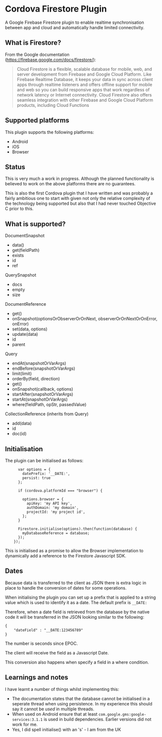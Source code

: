 Cordova Firestore Plugin
==

A Google Firebase Firestore plugin to enable realtime synchronisation between app and cloud and automatically handle limited connectivity.

What is Firestore?
--

From the Google documentation (https://firebase.google.com/docs/firestore/):

> Cloud Firestore is a flexible, scalable database for mobile, web, and server development from Firebase and Google Cloud Platform. Like Firebase Realtime Database, it keeps your data in sync across client apps through realtime listeners and offers offline support for mobile and web so you can build responsive apps that work regardless of network latency or Internet connectivity. Cloud Firestore also offers seamless integration with other Firebase and Google Cloud Platform products, including Cloud Functions

Supported platforms
--
This plugin supports the following platforms:

- Android
- iOS
- Browser

Status
--
This is very much a work in progress. Although the planned functionality is believed to work on the above platforms there are no guarantees.

This is also the first Cordova plugin that I have written and was probably a fairly ambitious one to start with given not only the relative complexity of the technology being supported but also that I had never touched Objective C prior to this.

What is supported?
--

DocumentSnapshot
- data()
- get(fieldPath)
- exists
- id
- ref

QuerySnapshot
- docs
- empty
- size

DocumentReference
- get()
- onSnapshot(optionsOrObserverOrOnNext, observerOrOnNextOrOnError, onError)
- set(data, options)
- update(data)
- id
- parent

Query
- endAt(snapshotOrVarArgs)
- endBefore(snapshotOrVarArgs)
- limit(limit)
- orderBy(field, direction)
- get()
- onSnapshot(callback, options)
- startAfter(snapshotOrVarArgs)
- startAt(snapshotOrVarArgs)
- where(fieldPath, opStr, passedValue)


CollectionReference (inherits from Query)
- add(data)
- id
- doc(id)

Initialisation
--
The plugin can be initialised as follows:

```
      var options = {
        datePrefix: '__DATE:',
        persist: true
      };

      if (cordova.platformId === "browser") {

        options.browser = {
          apiKey: 'my API key',
          authDomain: 'my domain',
          projectId: 'my project id',
        };
      }

      Firestore.initialise(options).then(function(database) {
        myDatabaseReference = database;
      });
    });
```

This is initialised as a promise to allow the Browser implementation to dynamically add a reference to the Firestore Javascript SDK.

Dates
--
Because data is transferred to the client as JSON there is extra logic in place to handle the conversion of dates for some operations.

When initialising the plugin you can set up a prefix that is applied to a string value which is used to identify it as a date. The default prefix is `__DATE:`

Therefore, when a date field is retrieved from the database by the native code it will be transferred in the JSON looking similar to the following:

```
{
    "dateField" : "__DATE:123456789"
}
```

The number is seconds since EPOC.

The client will receive the field as a Javascript Date.

This conversion also happens when specify a field in a where condition.

Learnings and notes
--
I have learnt a number of things whilst implementing this:
- The documentation states that the database cannot be initialised in a seperate thread when using persistence. In my experience this should say it cannot be *used* in multiple threads.
- When used on Android ensure that at least `com.google.gms:google-services:3.1.1` is used in build dependencies. Earlier versions did not work for me.
- Yes, I did spell initialise() with an 's' - I am from the UK
